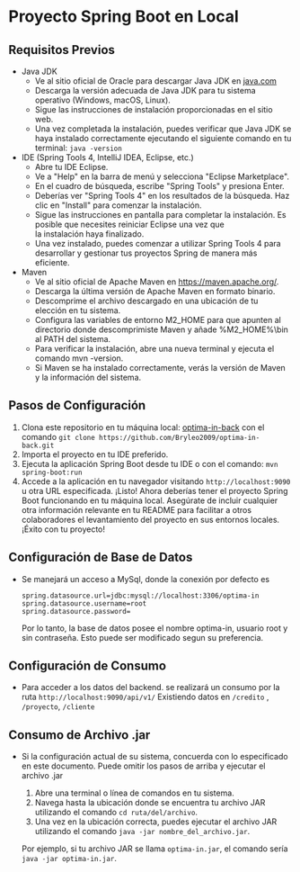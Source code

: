 
# Proyecto Spring Boot en Local
## Requisitos Previos
- Java JDK
    - Ve al sitio oficial de Oracle para descargar Java JDK en [java.com](https://www.java.com/es/download/)
    - Descarga la versión adecuada de Java JDK para tu sistema operativo (Windows, macOS, Linux).
    - Sigue las instrucciones de instalación proporcionadas en el sitio web.
    - Una vez completada la instalación, puedes verificar que Java JDK se haya instalado correctamente ejecutando el siguiente comando en tu terminal: `java -version`
- IDE (Spring Tools 4, IntelliJ IDEA, Eclipse, etc.)
    - Abre tu IDE Eclipse.
    - Ve a "Help" en la barra de menú y selecciona "Eclipse Marketplace".
    - En el cuadro de búsqueda, escribe "Spring Tools" y presiona Enter.
    - Deberías ver "Spring Tools 4" en los resultados de la búsqueda. Haz clic en "Install" para comenzar la instalación.
    - Sigue las instrucciones en pantalla para completar la instalación. Es posible que necesites reiniciar Eclipse una vez que  
      la instalación haya finalizado.
    - Una vez instalado, puedes comenzar a utilizar Spring Tools 4 para desarrollar y gestionar tus proyectos Spring de manera más
      eficiente.
- Maven
    - Ve al sitio oficial de Apache Maven en https://maven.apache.org/.
    - Descarga la última versión de Apache Maven en formato binario.
    - Descomprime el archivo descargado en una ubicación de tu elección en tu sistema.
    - Configura las variables de entorno M2_HOME para que apunten al directorio donde descomprimiste Maven y añade %M2_HOME%\bin al PATH del sistema.
    - Para verificar la instalación, abre una nueva terminal y ejecuta el comando mvn -version.
    - Si Maven se ha instalado correctamente, verás la versión de Maven y la información del sistema.

## Pasos de Configuración
1. Clona este repositorio en tu máquina local: [optima-in-back](https://github.com/Bryleo2009/optima-in-back.git) con el comando `git clone https://github.com/Bryleo2009/optima-in-back.git`
2. Importa el proyecto en tu IDE preferido.
3. Ejecuta la aplicación Spring Boot desde tu IDE o con el comando: `mvn spring-boot:run`
4.  Accede a la aplicación en tu navegador visitando `http://localhost:9090` u otra URL especificada. ¡Listo! Ahora deberías tener el proyecto Spring Boot funcionando en tu máquina local. Asegúrate de incluir cualquier otra información relevante en tu README para facilitar a otros colaboradores el levantamiento del proyecto en sus entornos locales. ¡Éxito con tu proyecto!

## Configuración de Base de Datos

- Se manejará un acceso a MySql, donde la conexión por defecto es
  ```
  spring.datasource.url=jdbc:mysql://localhost:3306/optima-in  
  spring.datasource.username=root  
  spring.datasource.password=
  ```
  Por lo tanto, la base de datos posee el nombre optima-in, usuario root y sin contraseña. Esto puede ser modificado segun su preferencia.

## Configuración de Consumo
- Para acceder a los datos del backend. se realizará un consumo por la ruta `http://localhost:9090/api/v1/`
  Existiendo datos en `/credito` , `/proyecto`, `/cliente`
## Consumo de Archivo .jar
- Si la configuración actual de su sistema, concuerda con lo especificado en este documento. Puede omitir los pasos de arriba y ejecutar el archivo .jar
    1.  Abre una terminal o línea de comandos en tu sistema.
    2.  Navega hasta la ubicación donde se encuentra tu archivo JAR utilizando el comando  `cd ruta/del/archivo`.
    3.  Una vez en la ubicación correcta, puedes ejecutar el archivo JAR utilizando el comando  `java -jar nombre_del_archivo.jar`.

  Por ejemplo, si tu archivo JAR se llama  `optima-in.jar`, el comando sería  `java -jar optima-in.jar`.
